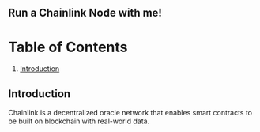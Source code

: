 ## Run a Chainlink Node with me!
# Table of Contents
1. [Introduction](#introduction)


## Introduction <a name = "introduction"> </a>
Chainlink is a decentralized oracle network that enables smart contracts to be built on blockchain with real-world data. <br>
